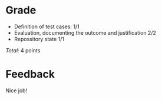 Grade
=====

* Definition of test cases: 1/1
* Evaluation, documenting the outcome and justification 2/2
* Repossitory state 1/1

_Total:_ 4 points

Feedback
========

Nice job!